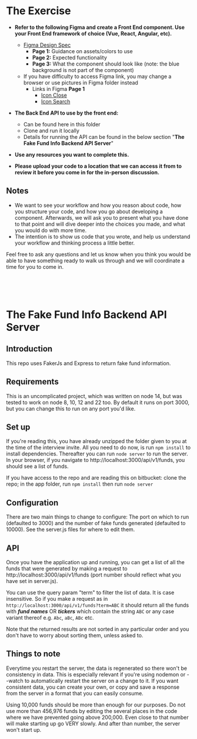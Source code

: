 # The Exercise

- **Refer to the following Figma and create a Front End component. Use your Front End framework of choice (Vue, React, Angular, etc).**
  - [Figma Design Spec](https://www.figma.com/proto/z313J0dzU6u9TTFNMB8tyB/Search-with-Auto-Complete-Design-Spec?page-id=0%3A1&node-id=8%3A485&viewport=253%2C48%2C0.27&scaling=min-zoom)
    - **Page 1:** Guidance on assets/colors to use
    - **Page 2:** Expected functionality
    - **Page 3:** What the component should look like (note: the blue background is not part of the component)
  - If you have difficulty to access Figma link, you may change a browser or use pictures in Figma folder instead
    -  Links in Figma **Page 1**
       * [Icon Close](https://fonts.google.com/icons?icon.query=close)
       * [Icon Search](https://fonts.google.com/icons?icon.query=search)

- **The Back End API to use by the front end:**
  - Can be found here in this folder
  - Clone and run it locally
  - Details for running the API can be found in the below section "**The Fake Fund Info Backend API Server**"

- **Use any resources you want to complete this.**
- **Please upload your code to a location that we can access it from to review it before you come in for the in-person discussion.**

## Notes
- We want to see your workflow and how you reason about code, how you structure your code, and how you go about developing a component. Afterwards, we will ask you to present what you have done to that point and will dive deeper into the choices you made, and what you would do with more time.
- The intention is to show us code that you wrote, and help us understand your workflow and thinking process a little better.

Feel free to ask any questions and let us know when you think you would be able to have something ready to walk us through and we will coordinate a time for you to come in.




<br/>
<br/>
<br/>

  
  
# The Fake Fund Info Backend API Server

## Introduction
This repo uses FakerJs and Express to return fake fund information. 

## Requirements
This is an uncomplicated project, which was written on node 14, but was tested to work on node 8, 10, 12 and 22 too.
By default it runs on port 3000, but you can change this to run on any port you'd like.

## Set up
If you're reading this, you have already unzipped the folder given to you at the time of the interview invite. All you need to do now, is run `npm install` to install dependencies. Thereafter you can run `node server` to run the server. In your browser, if you navigate to http://localhost:3000/api/v1/funds, you should see a list of funds.

If you have access to the repo and are reading this on bitbucket:
clone the repo; in the app folder, run `npm install` then run `node server`

## Configuration
There are two main things to change to configure:
The port on which to run (defaulted to 3000) and the number of fake funds generated (defaulted to 10000). See the server.js files for where to edit them.

## API
Once you have the application up and running, you can get a list of all the funds that were generated by making a request to http://localhost:3000/api/v1/funds (port number should reflect what you have set in server.js).

You can use the query param "term" to filter the list of data. It is case insensitive. So if you make a request as in `http://localhost:3000/api/v1/funds?term=ABC` it should return all the funds with ***fund names*** OR ***tickers*** which contain the string `ABC` or any case variant thereof e.g. `Abc`, `aBc`, `ABc` etc.

Note that the returned results are not sorted in any particular order and you don't have to worry about sorting them, unless asked to.

## Things to note
Everytime you restart the server, the data is regenerated so there won't be consistency in data. This is especially relevant if you're using nodemon or --watch to automatically restart the server on a change to it. If you want consistent data, you can create your own, or copy and save a response from the server in a format that you can easily consume.

Using 10,000 funds should be more than enough for our purposes. Do not use more than 456,976 funds by editing the several places in the code where we have prevented going above 200,000. Even close to that number will make starting up go VERY slowly. And after than number, the server won't start up.
